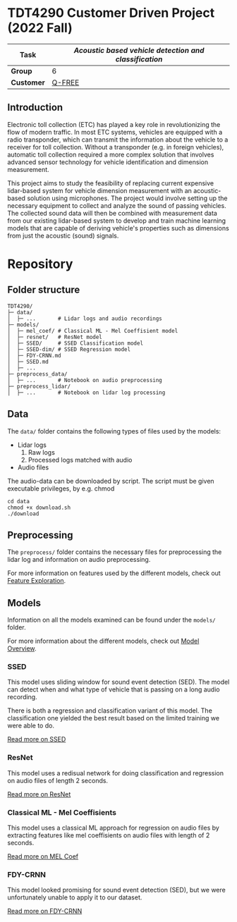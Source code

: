 # TDT4290 Customer Driven Project  (2022 Fall)

| **Task**     | *Acoustic based vehicle detection and classification* |
|----|-----|
| **Group**    | 6       |
| **Customer** | [Q-FREE](https://www.q-free.com)  |

## Introduction

Electronic toll collection (ETC) has played a key role in
revolutionizing the flow of modern traffic.
In most ETC systems, vehicles are equipped with a radio transponder,
which can transmit the information about the vehicle to a receiver for
toll collection. Without a transponder (e.g. in foreign vehicles),
automatic toll collection required a more complex solution that
involves advanced sensor technology for vehicle identification and
dimension measurement.

This project aims to study the feasibility of replacing current expensive lidar-based
system for vehicle dimension measurement with an acoustic-based solution using microphones.
The project would involve setting up the necessary equipment to collect
and analyze the sound of passing vehicles.
The collected sound data will then be combined with measurement data from our existing
lidar-based system to develop and train machine learning models that are capable of deriving
vehicle's properties such as dimensions from just the acoustic (sound) signals.

# Repository
## Folder structure
```
TDT4290/
├─ data/
│  ├─ ...       # Lidar logs and audio recordings
├─ models/
│  ├─ mel_coef/ # Classical ML - Mel Coeffisient model
│  ├─ resnet/   # ResNet model
│  ├─ SSED/     # SSED Classification model
│  ├─ SSED-dim/ # SSED Regression model
│  ├─ FDY-CRNN.md
│  ├─ SSED.md
│  ├─ ...
├─ preprocess_data/
│  ├─ ...       # Notebook on audio preprocessing
├─ preprocess_lidar/
│  ├─ ...       # Notebook on lidar log processing
```


## Data
The `data/` folder contains the following types of files used by the models:
- Lidar logs
    1. Raw logs
    2. Processed logs matched with audio
- Audio files

The audio-data can be downloaded by script. The script must be given executable privileges, by e.g. chmod 
```
cd data
chmod +x download.sh
./download
```

## Preprocessing
The `preprocess/` folder contains the necessary files
for preprocessing the lidar log and information
on audio preprocessing.

For more information on features used by the different models,
check out [Feature Exploration](./preprocess_data/feature_exploration.md).

## Models
Information on all the models examined can be found under the `models/` folder.

For more information about the different models,
check out [Model Overview](./models/README.md).

### SSED
This model uses sliding window for sound event detection (SED).
The model can detect when and what type of vehicle that is passing on a long audio recording. 

There is both a regression and classification variant of this model.
The classification one yielded the best result based on the limited
training we were able to do.

[Read more on SSED](./models/SSED.md)

### ResNet
This model uses a redisual network for doing classification and regression
on audio files of length 2 seconds.

[Read more on ResNet](./models/resnet/README.MD)

### Classical ML - Mel Coeffisients
This model uses a classical ML approach for regression on audio files by
extracting features like mel coeffisients on audio files with length of 2 seconds.

[Read more on MEL Coef](./models/mel_coef/README.MD)

### FDY-CRNN
This model looked promising for sound event detection (SED),
but we were unfortunately unable to apply it to our dataset.

[Read more on FDY-CRNN](./models/FDY-CRNN.md)
